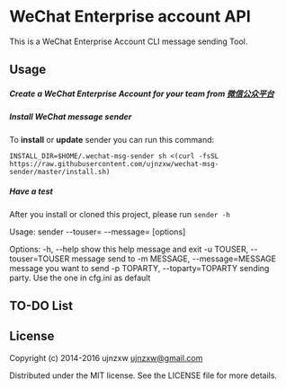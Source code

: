 WeChat Enterprise account API
=====================================

This is a WeChat Enterprise Account CLI message sending Tool.

Usage
-----
##### Create a WeChat Enterprise Account for your team from [微信公众平台](https://mp.weixin.qq.com/)

##### Install WeChat message sender

To **install** or **update** sender you can run this command:

`INSTALL_DIR=$HOME/.wechat-msg-sender sh <(curl -fsSL https://raw.githubusercontent.com/ujnzxw/wechat-msg-sender/master/install.sh)`

##### Have a test

After you install or cloned this project, please run `sender -h`

Usage: sender --touser=<to user> --message=<sending message> [options]

Options:
  -h, --help            show this help message and exit
  -u TOUSER, --touser=TOUSER
                        message send to
  -m MESSAGE, --message=MESSAGE
                        message you want to send
  -p TOPARTY, --toparty=TOPARTY
                        sending party. Use the one in cfg.ini as default



TO-DO List
----------

License
-------
Copyright (c) 2014-2016 ujnzxw <ujnzxw@gmail.com>

Distributed under the MIT license. See the LICENSE file for more details.
